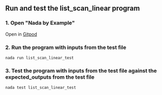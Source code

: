 ## Run and test the list_scan_linear program
### 1. Open "Nada by Example"
Open in [Gitpod](https://gitpod.io/#https://github.com/nillionnetwork/nada-by-example)

### 2. Run the program with inputs from the test file
```
nada run list_scan_linear_test
```

### 3. Test the program with inputs from the test file against the expected_outputs from the test file
```
nada test list_scan_linear_test
```
